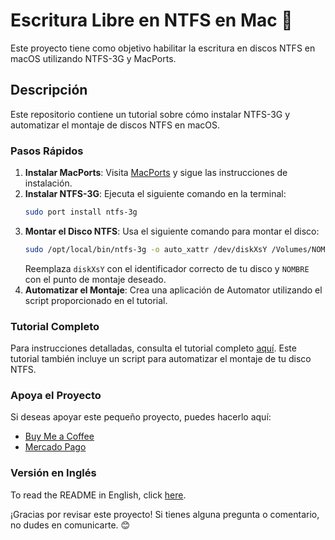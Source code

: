 # Escritura Libre en NTFS en Mac 🚀

Este proyecto tiene como objetivo habilitar la escritura en discos NTFS en macOS utilizando NTFS-3G y MacPorts.

## Descripción

Este repositorio contiene un tutorial sobre cómo instalar NTFS-3G y automatizar el montaje de discos NTFS en macOS.

### Pasos Rápidos

1. **Instalar MacPorts**: Visita [MacPorts](https://www.macports.org/) y sigue las instrucciones de instalación.
2. **Instalar NTFS-3G**: Ejecuta el siguiente comando en la terminal:
   ```bash
   sudo port install ntfs-3g
   ```
3. **Montar el Disco NTFS**: Usa el siguiente comando para montar el disco:
   ```bash
   sudo /opt/local/bin/ntfs-3g -o auto_xattr /dev/diskXsY /Volumes/NOMBRE -olocal -oallow_other
   ```
   Reemplaza `diskXsY` con el identificador correcto de tu disco y `NOMBRE` con el punto de montaje deseado.
4. **Automatizar el Montaje**: Crea una aplicación de Automator utilizando el script proporcionado en el tutorial.

### Tutorial Completo

Para instrucciones detalladas, consulta el tutorial completo [aquí](tutorial.es.md). Este tutorial también incluye un script para automatizar el montaje de tu disco NTFS.

### Apoya el Proyecto

Si deseas apoyar este pequeño proyecto, puedes hacerlo aquí:
- [Buy Me a Coffee](http://buymeacoffee.com/chugeno)
- [Mercado Pago](http://link.mercadopago.com.ar/eugenioazurmendi)

### Versión en Inglés

To read the README in English, click [here](README.md).

¡Gracias por revisar este proyecto! Si tienes alguna pregunta o comentario, no dudes en comunicarte. 😊